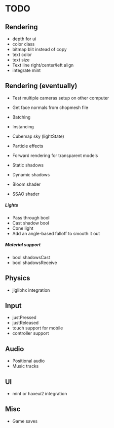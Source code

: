 # TODO
## Rendering
* depth for ui
* color class
* bitmap blit instead of copy
* text color
* text size
* Text line right/center/left align
* integrate mint

## Rendering (eventually)
* Test multiple cameras setup on other computer
* Get face normals from chopmesh file
* Batching
* Instancing
* Cubemap sky (lightState)
* Particle effects

* Forward rendering for transparent models
* Static shadows
* Dynamic shadows

* Bloom shader
* SSAO shader

##### Lights
* Pass through bool
* Cast shadow bool
* Cone light
 * Add an angle-based falloff to smooth it out

##### Material support
* bool shadowsCast
* bool shadowsReceive

## Physics
* jiglibhx integration

## Input
* justPressed
* justReleased
* touch support for mobile
* controller support

## Audio
* Positional audio
* Music tracks

## UI
* mint or haxeui2 integration

## Misc
* Game saves
